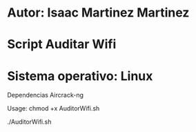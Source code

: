 Autor: Isaac Martinez Martinez
========================
Script Auditar Wifi
========================
Sistema operativo: Linux
========================
Dependencias Aircrack-ng

Usage: 
chmod +x AuditorWifi.sh

./AuditorWifi.sh

